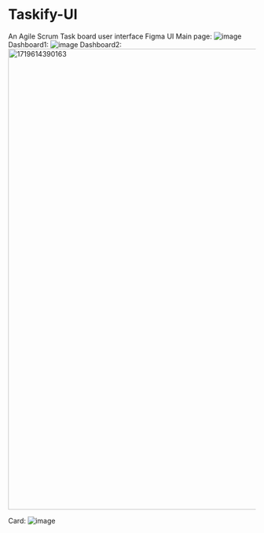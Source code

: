 # Taskify-UI
An Agile Scrum Task board user interface
Figma UI
Main page:
![image](https://github.com/minglong-yuan/Taskify-UI/assets/134228979/77a73f94-d46a-419c-9421-6f3aca16646c)
Dashboard1:
![image](https://github.com/minglong-yuan/Taskify-UI/assets/134228979/c289d454-be02-4b81-92b6-a3c456010abf)
Dashboard2:
<img width="938" alt="1719614390163" src="https://github.com/minglong-yuan/Taskify-UI/assets/134228979/dcddca4f-dc2f-4578-a1ec-305af0a5a104">

Card:
![image](https://github.com/minglong-yuan/Taskify-UI/assets/134228979/71d05010-3dfe-4b89-8f17-eff736e33a13)






